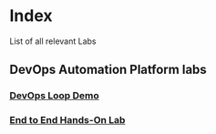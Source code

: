 # Index

List of all relevant Labs

## DevOps Automation Platform labs

### [DevOps Loop Demo](https://devopsautomationlabs.github.io/EchoLogic_DemoApp/)

### [End to End Hands-On Lab](https://devopsautomationlabs.github.io/End2End/)
